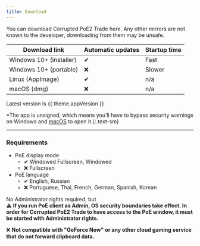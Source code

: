 ```yaml
---
title: Download
---
```


<script setup>
import { useData } from 'vitepress'

const { theme } = useData()
</script>

You can download Corrupted PoE2 Trade here. Any other mirrors are not known
to the developer, downloading from them may be unsafe.

| Download link | Automatic updates | Startup time |
|---------------|-------------------|--------------|
| <a :href="`${theme.github.releasesUrl}/download/v${theme.appVersion}/Corrupted-PoE2-Trade-Setup-${theme.appVersion}.exe`">Windows 10+ (installer)</a> | ✔ | Fast |
| <a :href="`${theme.github.releasesUrl}/download/v${theme.appVersion}/Corrupted-PoE2-Trade-${theme.appVersion}.exe`">Windows 10+ (portable)</a> | ❌ | Slower |
| <a :href="`${theme.github.releasesUrl}/download/v${theme.appVersion}/Corrupted-PoE2-Trade-${theme.appVersion}.AppImage`">Linux (AppImage)</a> | ✔ | n/a |
| <a :href="`${theme.github.releasesUrl}/download/v${theme.appVersion}/Corrupted-PoE2-Trade-${theme.appVersion}-universal.dmg`">macOS (dmg)</a> | ❌ | n/a |

Latest version is <span class="bg-gray-100 border rounded px-1">{{ theme.appVersion }}</span>

*The app is unsigned, which means you'll have to bypass security
warnings on Windows and [macOS](https://support.apple.com/en-us/HT202491#openanyway) to open it.{:.text-sm}

---

### Requirements

- PoE display mode
  - ✔ Windowed Fullscreen, Windowed
  - ❌ Fullscreen
- PoE language
  - ✔ English, Russian
  - ❌ Portuguese, Thai, French, German, Spanish, Korean

No Administrator rights required, but\
⚠ **If you run PoE client as Admin, OS security boundaries take effect.
In order for Corrupted PoE2 Trade to have access to the PoE window, it must be started with Administrator rights.**

❌ **Not compatible with "GeForce Now" or any other cloud gaming service that do not forward clipboard data.**
